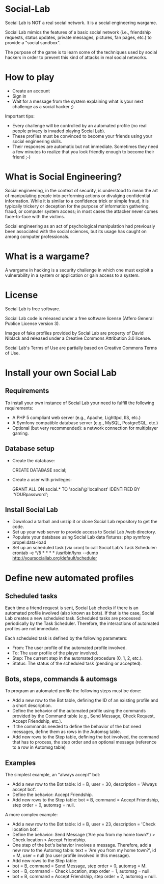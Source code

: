 Social-Lab
==========

Social Lab is NOT a real social network. It is a social engineering wargame.

Social Lab mimics the features of a basic social network (i.e., friendship requests, status updates, private messages, pictures, fan pages, etc.) to provide a "social sandbox".

The purpose of the game is to learn some of the techniques used by social hackers in order to prevent this kind of attacks in real social networks.

How to play
===========

- Create an account
- Sign in
- Wait for a message from the system explaining what is your next challenge as a social hacker ;)

Important tips:
- Every challenge will be controlled by an automated profile (no real people privacy is invaded playing Social Lab).
- These profiles must be convinced to become your friends using your social engineering skills.
- Their responses are automatic but not immediate. Sometimes they need a few minutes to realize that you look friendly enough to become their friend ;-)

What is Social Engineering?
===========================

Social engineering, in the context of security, is understood to mean the art of manipulating people into performing actions or divulging confidential information. While it is similar to a confidence trick or simple fraud, it is typically trickery or deception for the purpose of information gathering, fraud, or computer system access; in most cases the attacker never comes face-to-face with the victims.

Social engineering as an act of psychological manipulation had previously been associated with the social sciences, but its usage has caught on among computer professionals.

What is a wargame?
==================

A wargame in hacking is a security challenge in which one must exploit a vulnerability in a system or application or gain access to a system.


License
=======

Social Lab is free software.

Social Lab code is released under a free software license (Affero General Publice License version 3).

Images of fake profiles provided by Social Lab are property of David Niblack and released under a Creative Commons Attribution 3.0 license.

Social Lab's Terms of Use are partially based on Creative Commons Terms of Use.


Install your own Social Lab
===========================

Requirements
------------

To install your own instance of Social Lab your need to fulfill the following requirements:
- A PHP 5 compliant web server (e.g., Apache, Lighttpd, IIS, etc.)
- A Symfony compatible database server (e.g., MySQL, PostgreSQL, etc.)
- Optional (but very recommended): a network connection for multiplayer gaming.

Database setup
--------------

- Create the database:

    CREATE DATABASE social;

- Create a user with privileges:

    GRANT ALL ON social.* TO 'social'@'localhost' IDENTIFIED BY 'YOURpassword';


Install Social Lab
------------------

- Download a tarball and unzip it or clone Social Lab repository to get the code.
- Set up your web server to provide access to Social Lab /web directory.
- Populate your database using Social Lab data fixtures:
    php symfony propel:data-load
- Set up an scheduled task (via cron) to call Social Lab's Task Scheduler:
    crontab -e
    */5 * * * *	/usr/bin/lynx --dump http://yoursociallab.org/default/scheduler

Define new automated profiles
=============================

Scheduled tasks
---------------

Each time a friend request is sent, Social Lab checks if there is an automated profile involved (also known as bots). If that is the case, Social Lab creates a new scheduled task. Scheduled tasks are processed periodically by the Task Scheduler. Therefore, the interactions of automated profiles are not immediate.

Each scheduled task is defined by the following parameters:
- From: The user profile of the automated profile involved.
- To: The user profile of the player involved.
- Step: The current step in the automated procedure (0, 1, 2, etc.).
- Status: The status of the scheduled task (pending or accepted).

Bots, steps, commands & automsgs
--------------------------------

To program an automated profile the following steps must be done:
- Add a new row to the Bot table, defining the ID of an existing profile and a short description.
- Define the behavior of the automated profile using the commands provided by the Command table (e.g., Send Message, Check Request, Accept Friendship, etc.).
- If the commands needed to define the behavior of the bot need messages, define them as rows in the Automsg table.
- Add new rows to the Step table, defining the bot involved, the command that has to process, the step order and an optional message (reference to a row in Automsg table)

Examples
--------

The simplest example, an "always accept" bot:
- Add a new row to the Bot table: id = B, user = 30, description = 'Always accept bot'.
- Define the behavior: Accept Friendship.
- Add new rows to the Step table: bot = B, command = Accept Friendship, step order = 0, automsg = null.

A more complex example:
- Add a new row to the Bot table: id = B, user = 23, description = 'Check location bot'.
- Define the behavior: Send Message ('Are you from my home town?') > Check location > Accept Friendship.
- One step of the bot's behavior involves a message. Therefore, add a new row to the Automsg table: text = 'Are you from my home town?', id = M, user = null (no user profile involved in this message).
- Add new rows to the Step table:
 -  bot = B, command = Send Message, step order = 0, automsg = M.
 -  bot = B, command = Check Location, step order = 1, automsg = null.
 -  bot = B, command = Accept Friendship, step order = 2, automsg = null.

